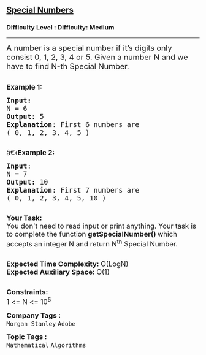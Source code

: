 <h2><a href="https://www.geeksforgeeks.org/problems/special-numbers4116/1?page=9&difficulty=Medium&status=unsolved&sortBy=submissions">Special Numbers</a></h2><h3>Difficulty Level : Difficulty: Medium</h3><hr><div class="problems_problem_content__Xm_eO"><p><span style="font-size:20px">A number is a special number if it’s digits only consist 0, 1, 2, 3, 4 or 5. Given a number N&nbsp;and we have to find N-th Special Number.&nbsp;</span></p>

<p><br>
<span style="font-size:18px"><strong>Example 1:</strong></span></p>

<pre><span style="font-size:18px"><strong>Input:</strong>
N = 6
<strong>Output:</strong> 5
<strong>Explanation</strong>: First 6 numbers are
( 0, 1, 2, 3, 4, 5 )
</span></pre>

<p><br>
<span style="font-size:18px">â€‹<strong>Example 2:</strong></span></p>

<pre><span style="font-size:18px"><strong>Input</strong>: 
N = 7
<strong>Output:</strong> 10
<strong>Explanation</strong>: First 7 numbers are
( 0, 1, 2, 3, 4, 5, 10 )
</span></pre>

<p><br>
<span style="font-size:18px"><strong>Your Task:</strong><br>
You don't need to read input or print anything. Your task is to complete the function&nbsp;<strong>getSpecialNumber()&nbsp;</strong>which accepts an integer N and return N<sup>th</sup>&nbsp;Special Number.</span></p>

<p><br>
<span style="font-size:18px"><strong>Expected Time Complexity:&nbsp;</strong>O(LogN)<br>
<strong>Expected Auxiliary Space:&nbsp;</strong>O(1)</span></p>

<p><br>
<span style="font-size:18px"><strong>Constraints:</strong><br>
1 &lt;= N&nbsp;&lt;= 10<sup>5</sup></span></p>
</div><p><span style=font-size:18px><strong>Company Tags : </strong><br><code>Morgan Stanley</code>&nbsp;<code>Adobe</code>&nbsp;<br><p><span style=font-size:18px><strong>Topic Tags : </strong><br><code>Mathematical</code>&nbsp;<code>Algorithms</code>&nbsp;